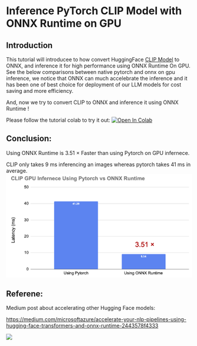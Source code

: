 
# Inference PyTorch CLIP Model with ONNX Runtime on GPU


## Introduction

This tutorial will introducee to how convert HuggingFace [CLIP Model](https://huggingface.co/openai/clip-vit-base-patch32) to ONNX, and inference it for high performance using ONNX Runtime On GPU. See the below comparisons between native pytorch and onnx on gpu inference, we notice that ONNX can much accelebrate the inference and it has been one of best choice for deployment of our LLM models for cost saving and more efficiency.

And, now we try to convert CLIP to ONNX and inference it using ONNX Runtime !

Please follow the tutorial colab to try it out:
[![Open In Colab](https://colab.research.google.com/assets/colab-badge.svg)](https://colab.research.google.com/drive/1__9FlKNHsHNXcaN095z1-IMhPjgeeZvV)

## Conclusion:
Using ONNX Runtime is 3.51 × Faster than using Pytorch on GPU infernece.

CLIP only takes 9 ms inferencing an images whereas pytorch takes 41 ms in average. 
<img src="Speed-up.png"></img>


## Referene:
Medium post about accelerating other Hugging Face models:

https://medium.com/microsoftazure/accelerate-your-nlp-pipelines-using-hugging-face-transformers-and-onnx-runtime-2443578f4333

<img src='https://miro.medium.com/v2/resize:fit:720/format:webp/1*4GREvqUWnFU9VXuNk2HEFQ.png'></img>



